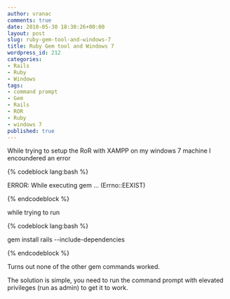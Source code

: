```yaml
---
author: vranac
comments: true
date: 2010-05-30 18:30:26+00:00
layout: post
slug: ruby-gem-tool-and-windows-7
title: Ruby Gem tool and Windows 7
wordpress_id: 212
categories:
- Rails
- Ruby
- Windows
tags:
- command prompt
- Gem
- Rails
- ROR
- Ruby
- windows 7
published: true
---
```


While trying to setup the RoR with XAMPP on my windows 7 machine I encoundered an error

{% codeblock lang:bash %}

ERROR:  While executing gem ... (Errno::EEXIST)

{% endcodeblock %}

while trying to run

{% codeblock lang:bash %}

gem install rails --include-dependencies

{% endcodeblock %}


Turns out none of the other gem commands worked.

The solution is simple, you need to run the command prompt with elevated privileges (run as admin) to get it to work.

